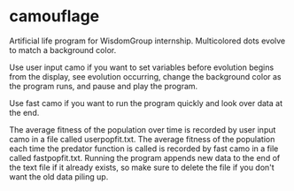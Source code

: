 # camouflage
Artificial life program for WisdomGroup internship. Multicolored dots evolve to match a background color.

Use user input camo if you want to set variables before evolution begins from the display, see evolution occurring, change the background color as the program runs, and pause and play the program.

Use fast camo if you want to run the program quickly and look over data at the end.

The average fitness of the population over time is recorded by user input camo in a file called userpopfit.txt. The average fitness of the population each time the predator function is called is recorded by fast camo in a file called fastpopfit.txt. Running the program appends new data to the end of the text file if it already exists, so make sure to delete the file if you don't want the old data piling up.
